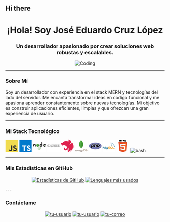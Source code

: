 ## Hi there 
<h1 align="center">¡Hola!  Soy José Eduardo Cruz López</h1>
<h3 align="center">Un desarrollador apasionado por crear soluciones web robustas y escalables.</h3>

<p align="center">
  <img src="https://media4.giphy.com/media/v1.Y2lkPTc5MGI3NjExYmV4NnJ4aGJ4ZmFqcXgwOHowcnhpNXB5ZmZ6bjdxNW4xZWxlc3p2bCZlcD12MV9pbnRlcm5hbF9naWZfYnlfaWQmY3Q9Zw/Q8Oj0y8taFeXublkqC/giphy.gif" alt="Coding" width="400"/>
</p>

---

###  Sobre Mí

<p>
  Soy un desarrollador con experiencia en el stack MERN y tecnologías del lado del servidor. Me encanta transformar ideas en código funcional y me apasiona aprender constantemente sobre nuevas tecnologías. Mi objetivo es construir aplicaciones eficientes, limpias y que ofrezcan una gran experiencia de usuario.
</p>

---

###  Mi Stack Tecnológico

<p align="left">
  <img src="https://raw.githubusercontent.com/devicons/devicon/master/icons/javascript/javascript-original.svg" alt="javascript" width="40" height="40"/>
  <img src="https://raw.githubusercontent.com/devicons/devicon/master/icons/typescript/typescript-original.svg" alt="typescript" width="40" height="40"/>
  <img src="https://raw.githubusercontent.com/devicons/devicon/master/icons/nodejs/nodejs-original-wordmark.svg" alt="nodejs" width="40" height="40"/>
  <img src="https://raw.githubusercontent.com/devicons/devicon/master/icons/express/express-original-wordmark.svg" alt="express" width="40" height="40"/>
  <img src="https://raw.githubusercontent.com/devicons/devicon/master/icons/nestjs/nestjs-plain.svg" alt="nestjs" width="40" height="40"/>
  <img src="https://raw.githubusercontent.com/devicons/devicon/master/icons/mongodb/mongodb-original-wordmark.svg" alt="mongodb" width="40" height="40"/>
  <img src="https://raw.githubusercontent.com/devicons/devicon/master/icons/php/php-original.svg" alt="php" width="40" height="40"/>
  <img src="https://raw.githubusercontent.com/devicons/devicon/master/icons/mysql/mysql-original-wordmark.svg" alt="sql" width="40" height="40"/>
  <img src="https://raw.githubusercontent.com/devicons/devicon/master/icons/html5/html5-original-wordmark.svg" alt="html5" width="40" height="40"/>
  <img src="https://www.vectorlogo.zone/logos/gnu_bash/gnu_bash-icon.svg" alt="bash" width="40" height="40"/>
</p>

---

###  Mis Estadísticas en GitHub

<p align="center">
  <a href="https://github.com/Josssszzzz">
    <img align="center" src="https://github-readme-stats.vercel.app/api?username=Josssszzzz&show_icons=true&locale=es&theme=dracula" alt="Estadísticas de GitHub" />
  </a>
  <a href="https://github.com/Josssszzzz">
    <img align="center" src="https://github-readme-stats.vercel.app/api/top-langs?username=Josssszzzz&layout=compact&locale=es&theme=dracula" alt="Lenguajes más usados" />
  </a>
</p>
---

###  Contáctame

<p align="center">
  <a href="https://linkedin.com/in/josé-eduardo-cruz-lópez-1b1403352" target="blank">
    <img align="center" src="https://raw.githubusercontent.com/rahuldkjain/github-profile-readme-generator/master/src/images/icons/Social/linked-in-alt.svg" alt="tu-usuario" height="30" width="40" />
  </a>
  <a href="https://x.com/Joseeduardocrz" target="blank">
    <img align="center" src="https://raw.githubusercontent.com/rahuldkjain/github-profile-readme-generator/master/src/images/icons/Social/twitter.svg" alt="tu-usuario" height="30" width="40" />
  </a>
   <a href="mailto:joselupo329@gmail.com">
    <img align="center" src="https://img.shields.io/badge/Gmail-D14836?style=for-the-badge&logo=gmail&logoColor=white"  alt="tu-correo" />
  </a>
</p>

